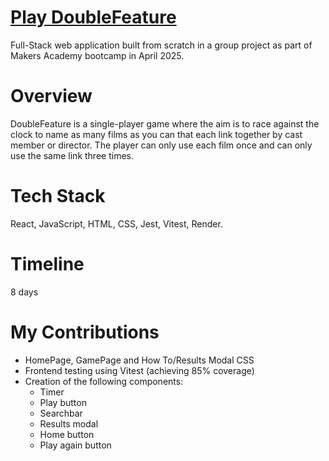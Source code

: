 # [Play DoubleFeature]((https://double-feature1.netlify.app/))
Full-Stack web application built from scratch in a group project as part of Makers Academy bootcamp in April 2025.

# Overview

DoubleFeature is a single-player game where the aim is to race against the clock to name as many films as you can that each link together by cast member or director. The player can only use each film once and can only use the same link three times.

# Tech Stack
React, JavaScript, HTML, CSS, Jest, Vitest, Render.

# Timeline
8 days

# My Contributions
- HomePage, GamePage and How To/Results Modal CSS
- Frontend testing using Vitest (achieving 85% coverage)
- Creation of the following components:
    - Timer
    - Play button
    - Searchbar
    - Results modal
    - Home button
    - Play again button






